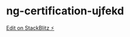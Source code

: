 # ng-certification-ujfekd

[Edit on StackBlitz ⚡️](https://stackblitz.com/edit/ng-certification-ujfekd)